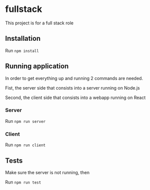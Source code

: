 # fullstack
This project is for a 
full stack role

## Installation
Run `npm install`

## Running application
In order to get everything up and
running 2 commands are needed.

Fist, the server side that consists into a
server running on Node.js

Second, the client side that consists into a
webapp running on React

### Server
Run `npm run server`

### Client
Run `npm run client`

## Tests
Make sure the server is not running, then

Run `npm run test`




